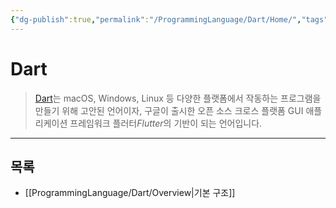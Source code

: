 ```yaml
---
{"dg-publish":true,"permalink":"/ProgrammingLanguage/Dart/Home/","tags":["Dart","Flutter","프로그래밍언어"],"created":"2024-02-06T20:35:19.173+09:00","updated":"2024-05-30T10:37:18.564+09:00"}
---
```



# Dart

> [Dart](https://dart.dev)는 macOS, Windows, Linux 등 다양한 플랫폼에서 작동하는 프로그램을 만들기 위해 고안된 언어이자, 구글이 출시한 오픈 소스 크로스 플랫폼 GUI 애플리케이션 프레임워크 플러터*Flutter*의 기반이 되는 언어입니다.

---

## 목록

+ [[ProgrammingLanguage/Dart/Overview\|기본 구조]]